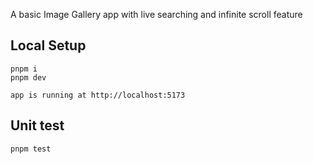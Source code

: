 A basic Image Gallery app with live searching and infinite scroll feature


## Local Setup

```
pnpm i
pnpm dev

app is running at http://localhost:5173
```

## Unit test

```
pnpm test
```
